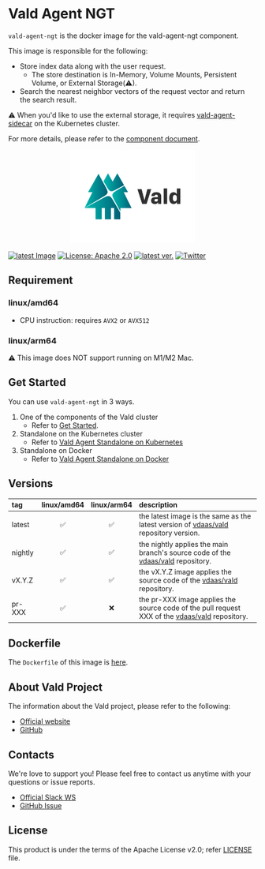 # Vald Agent NGT

<!-- introduction sentence -->

`vald-agent-ngt` is the docker image for the vald-agent-ngt component.

This image is responsible for the following:

- Store index data along with the user request.
  - The store destination is In-Memory, Volume Mounts, Persistent Volume, or External Storage(⚠).
- Search the nearest neighbor vectors of the request vector and return the search result.

⚠ When you'd like to use the external storage, it requires [vald-agent-sidecar](https://hub.docker.com/r/vdaas/vald-agent-sidecar/tags?page=1&name=latest) on the Kubernetes cluster.

For more details, please refer to the [component document](https://vald.vdaas.org/docs/overview/component/agent).

<div align="center">
    <img src="https://github.com/vdaas/vald/blob/main/assets/image/readme.svg?raw=true" width="50%" />
</div>

[![latest Image](https://img.shields.io/docker/v/vdaas/vald-agent-ngt/latest?label=vald-agent-ngt)](https://hub.docker.com/r/vdaas/vald-agent-ngt/tags?page=1&name=latest)
[![License: Apache 2.0](https://img.shields.io/github/license/vdaas/vald.svg?style=flat-square)](https://opensource.org/licenses/Apache-2.0)
[![latest ver.](https://img.shields.io/github/release/vdaas/vald.svg?style=flat-square)](https://github.com/vdaas/vald/releases/latest)
[![Twitter](https://img.shields.io/badge/twitter-follow-blue?logo=twitter&style=flat-square)](https://twitter.com/vdaas_vald)

## Requirement

<!-- FIXME: If image has some requirements, describe here with :warning: emoji -->

### linux/amd64

- CPU instruction: requires `AVX2` or `AVX512`

### linux/arm64

⚠ This image does NOT support running on M1/M2 Mac.

## Get Started

<!-- Get Started -->
<!-- Vald Agent NGT requires more chapter Agent Standalone -->

You can use `vald-agent-ngt` in 3 ways.

1. One of the components of the Vald cluster
   - Refer to [Get Started](https://vald.vdaas.org/docs/tutotial/get-started/).
1. Standalone on the Kubernetes cluster
   - Refer to [Vald Agent Standalone on Kubernetes](https://vald.vdaas.org/docs/tutorial/vald-agent-standalone-on-k8s/)
1. Standalone on Docker
   - Refer to [Vald Agent Standalone on Docker](https://vald.vdaas.org/docs/tutorial/vald-agent-standalone-on-docker/)

## Versions

| tag     | linux/amd64 | linux/arm64 | description                                                                                                                     |
| :------ | :---------: | :---------: | :------------------------------------------------------------------------------------------------------------------------------ |
| latest  |     ✅      |     ✅      | the latest image is the same as the latest version of [vdaas/vald](https://github.com/vdaas/vald) repository version.           |
| nightly |     ✅      |     ✅      | the nightly applies the main branch's source code of the [vdaas/vald](https://github.com/vdaas/vald) repository.                |
| vX.Y.Z  |     ✅      |     ✅      | the vX.Y.Z image applies the source code of the [vdaas/vald](https://github.com/vdaas/vald) repository.                         |
| pr-XXX  |     ✅      |     ❌      | the pr-XXX image applies the source code of the pull request XXX of the [vdaas/vald](https://github.com/vdaas/vald) repository. |

## Dockerfile

<!-- FIXME -->

The `Dockerfile` of this image is [here](https://github.com/vdaas/vald/blob/main/dockers/agent/core/ngt/Dockerfile).

## About Vald Project

<!-- About Vald Project -->
<!-- This chapter is static -->

The information about the Vald project, please refer to the following:

- [Official website](https://vald.vdaas.org)
- [GitHub](https://github.com/vdaas/vald)

## Contacts

We're love to support you!
Please feel free to contact us anytime with your questions or issue reports.

- [Official Slack WS](https://join.slack.com/t/vald-community/shared_invite/zt-db2ky9o4-R_9p2sVp8xRwztVa8gfnPA)
- [GitHub Issue](https://github.com/vdaas/vald/issues)

## License

This product is under the terms of the Apache License v2.0; refer [LICENSE](https://github.com/vdaas/vald/blob/main/LICENSE) file.
